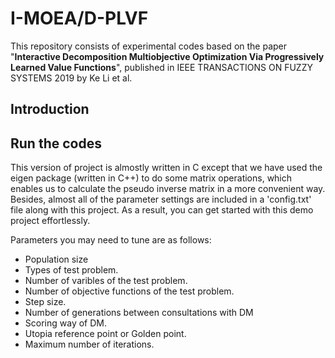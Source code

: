 # I-MOEA/D-PLVF
This repository consists of experimental codes based on the paper "**Interactive Decomposition Multiobjective Optimization Via Progressively Learned Value Functions**", published in IEEE TRANSACTIONS ON FUZZY SYSTEMS 2019 by Ke Li et al.

## Introduction


## Run the codes
This version of project is almostly written in C except that we have used the eigen package (written in C++) to do some matrix operations, which enables us to calculate the pseudo inverse matrix in a more convenient way. Besides, almost all of the parameter settings are included in a 'config.txt' file along with this project. As a result, you can get started with this demo project effortlessly.

Parameters you may need to tune are as follows:
+ Population size
+ Types of test problem.
+ Number of varibles of the test problem.
+ Number of objective functions of the test problem.
+ Step size.
+ Number of generations between consultations with DM
+ Scoring way of DM.
+ Utopia reference point or Golden point.
+ Maximum number of iterations.



